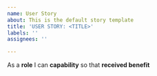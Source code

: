 ```yaml
---
name: User Story
about: This is the default story template
title: 'USER STORY: <TITLE>'
labels: ''
assignees: ''

---
```


As a **role** I can **capability** so that **received benefit**
